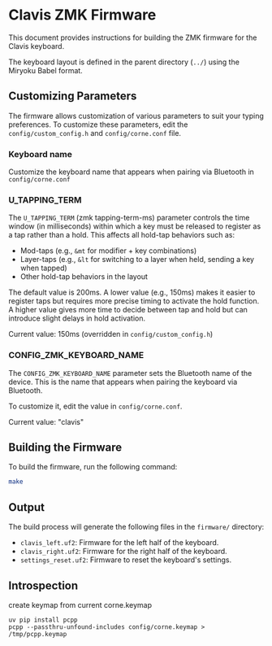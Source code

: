 # Clavis ZMK Firmware

This document provides instructions for building the ZMK firmware for the Clavis keyboard.

The keyboard layout is defined in the parent directory (`../`) using the Miryoku Babel format.

## Customizing Parameters

The firmware allows customization of various parameters to suit your typing preferences. To customize these parameters, edit the `config/custom_config.h` and `config/corne.conf` file.

### Keyboard name

Customize the keyboard name that appears when pairing via Bluetooth in `config/corne.conf`

### U_TAPPING_TERM

The `U_TAPPING_TERM` (zmk tapping-term-ms) parameter controls the time window (in milliseconds) within which a key must be released to register as a tap rather than a hold. This affects all hold-tap behaviors such as:

- Mod-taps (e.g., `&mt` for modifier + key combinations)
- Layer-taps (e.g., `&lt` for switching to a layer when held, sending a key when tapped)
- Other hold-tap behaviors in the layout

The default value is 200ms. A lower value (e.g., 150ms) makes it easier to register taps but requires more precise timing to activate the hold function. A higher value gives more time to decide between tap and hold but can introduce slight delays in hold activation.

Current value: 150ms (overridden in `config/custom_config.h`)

### CONFIG_ZMK_KEYBOARD_NAME

The `CONFIG_ZMK_KEYBOARD_NAME` parameter sets the Bluetooth name of the device. This is the name that appears when pairing the keyboard via Bluetooth.

To customize it, edit the value in `config/corne.conf`.

Current value: "clavis"

## Building the Firmware

To build the firmware, run the following command:

```bash
make
```

## Output

The build process will generate the following files in the `firmware/` directory:

- `clavis_left.uf2`: Firmware for the left half of the keyboard.
- `clavis_right.uf2`: Firmware for the right half of the keyboard.
- `settings_reset.uf2`: Firmware to reset the keyboard's settings.

## Introspection

create keymap from current corne.keymap

```
uv pip install pcpp
pcpp --passthru-unfound-includes config/corne.keymap > /tmp/pcpp.keymap

```
